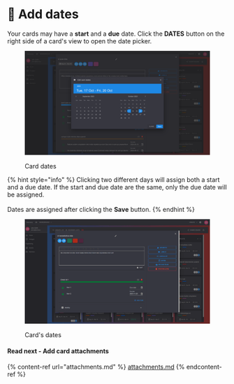 # 📅 Add dates

Your cards may have a **start** and a **due** date. Click the **DATES** button on the right side of a card's view to open the date picker.

<figure><img src="../../../.gitbook/assets/card-dates.png" alt=""><figcaption><p>Card dates</p></figcaption></figure>

{% hint style="info" %}
Clicking two different days will assign both a start and a due date. If the start and due date are the same, only the due date will be assigned.\
\
Dates are assigned after clicking the **Save** button.
{% endhint %}

<figure><img src="../../../.gitbook/assets/card-dates.gif" alt=""><figcaption><p>Card's dates</p></figcaption></figure>

#### Read next - Add card attachments

{% content-ref url="attachments.md" %}
[attachments.md](attachments.md)
{% endcontent-ref %}
